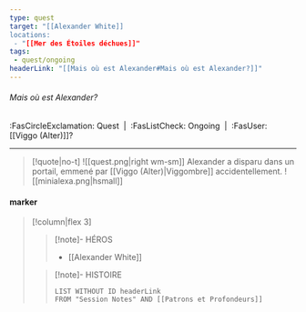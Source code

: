 ```yaml
---
type: quest
target: "[[Alexander White]]
locations:
 - "[[Mer des Étoiles déchues]]"
tags:
 - quest/ongoing
headerLink: "[[Mais où est Alexander#Mais où est Alexander?]]"
---
```

###### Mais où est Alexander?
<span class="sub2">:FasCircleExclamation: Quest&nbsp;&nbsp;|&nbsp;&nbsp;:FasListCheck: Ongoing&nbsp;&nbsp;|&nbsp;&nbsp;:FasUser: [[Viggo (Alter)]]?</span>
___

> [!quote|no-t]
>![[quest.png|right wm-sm]] Alexander a disparu dans un portail, emmené par [[Viggo (Alter)|Viggombre]] accidentellement.
> ![[minialexa.png|hsmall]]

#### marker
> [!column|flex 3]
> >[!note]- HÉROS
> >- [[Alexander White]]
> 
>>[!note]- HISTOIRE
>>```dataview
>>LIST WITHOUT ID headerLink
>>FROM "Session Notes" AND [[Patrons et Profondeurs]]

